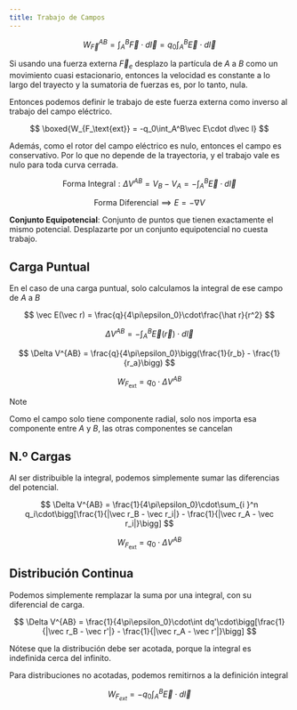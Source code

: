 ```yaml
---
title: Trabajo de Campos
---
```


$$
W_{\vec F}^{AB} = \int_A^B \vec F\cdot d\vec l = q_0\int_A^B \vec E\cdot d\vec l
$$

Si usando una fuerza externa $\vec F_e$ desplazo la partícula de $A$ a $B$ como un movimiento cuasi estacionario, entonces la velocidad es constante a lo largo del trayecto y la sumatoria de fuerzas es, por lo tanto, nula.

Entonces podemos definir le trabajo de este fuerza externa como inverso al trabajo del campo eléctrico.

$$
\boxed{W_{F_\text{ext}} = -q_0\int_A^B\vec E\cdot d\vec l}
$$

Además, como el rotor del campo eléctrico es nulo, entonces el campo es conservativo. Por lo que no depende de la trayectoria, y el trabajo vale es nulo para toda curva cerrada.

$$
\text{Forma Integral}:\Delta V^{AB} = V_B - V_A = -\int_A^B \vec E \cdot d \vec l
$$

$$
\text{Forma Diferencial}\implies E = -\nabla V
$$

**Conjunto Equipotencial**: Conjunto de puntos que tienen exactamente el mismo potencial. Desplazarte por un conjunto equipotencial no cuesta trabajo.

## Carga Puntual

En el caso de una carga puntual, solo calculamos la integral de ese campo de $A$ a $B$

$$
\vec E(\vec r) = \frac{q}{4\pi\epsilon_0}\cdot\frac{\hat r}{r^2}
$$

$$
\Delta V^{AB} = -\int_A^B \vec E(\vec r)\cdot d\vec l
$$

$$
\Delta V^{AB} = \frac{q}{4\pi\epsilon_0}\bigg(\frac{1}{r_b} - \frac{1}{r_a}\bigg)
$$

$$
W_{F_\text{ext}} = q_0 \cdot \Delta V^{AB}
$$

> [!note]
> Como el campo solo tiene componente radial, solo nos importa esa componente entre $A$ y $B$, las otras componentes se cancelan

## N.º Cargas

Al ser distribuible la integral, podemos simplemente sumar las diferencias del potencial.

$$
\Delta V^{AB} = \frac{1}{4\pi\epsilon_0}\cdot\sum_{i }^n q_i\cdot\bigg[\frac{1}{|\vec r_B - \vec r_i|} - \frac{1}{|\vec r_A - \vec r_i|}\bigg]
$$

$$
W_{F_\text{ext}} = q_0 \cdot \Delta V^{AB}
$$

## Distribución Continua

Podemos simplemente remplazar la suma por una integral, con su diferencial de carga.

$$
\Delta V^{AB} = \frac{1}{4\pi\epsilon_0}\cdot\int dq'\cdot\bigg[\frac{1}{|\vec r_B - \vec r'|} - \frac{1}{|\vec r_A - \vec r'|}\bigg]
$$

Nótese que la distribución debe ser acotada, porque la integral es indefinida cerca del infinito.

Para distribuciones no acotadas, podemos remitirnos a la definición integral

$$
W_{F_{ext}} = -q_0\int_A^B \vec E\cdot d\vec l
$$

